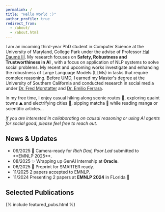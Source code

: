 ```yaml
---
permalink: /
title: "Hello World :)"
author_profile: true
redirect_from: 
  - /about/
  - /about.html
---
```


I am an incoming third-year PhD student in Computer Science at the University of Maryland, College Park under the advise of Professor [Hal Daumé III](https://users.umiacs.umd.edu/~hal3/). My research focuses on **Safety, Robustness and Trustworthiness in AI** , with a focus on application of NLP systems to solve social problems. My recent and upcoming works investigate and enhancing the robustness of Large Language Models (LLMs) in tasks that require complex reasoning. Before UMD, I earned my Master's degree at the University of Southern California and conducted research in social media under [Dr. Fred Morstatter](https://fredzilla.github.io/) and [Dr. Emilio Ferrara](http://www.emilio.ferrara.name/). 

In my free time, I enjoy casual hiking along scenic routes 🌲, exploring quaint towns ⛰️ and electrifying cities 🗽, sipping matcha 🍵 while reading manga or scientific articles...

*If you are interested in collaborating on causal reasoning or using AI agents for social good, please feel free to reach out.*

## News & Updates

<ul class="news-compact">
  <li>
    <span class="news-date">09/2025</span>
    <span class="news-text">🚀 Camera-ready for <em>Rich Dad, Poor Lad</em> submitted to **EMNLP 2025**.</span>
  </li>
  <li>
    <span class="news-date">08/2025</span>
    <span class="news-text">✨ Wrapping up GenAI Internship at <b>Oracle</b>.</span>
  </li>
  <li>
    <span class="news-date">06/2025</span>
    <span class="news-text">🧪 Preprint for SMARTER ready.</span>
  </li>
  <li>
    <span class="news-date">11/2025</span>
    <span class="news-text">2 papers accepted to EMNLP.</span>
  </li>
  <li>
    <span class="news-date">11/2024</span>
    <span class="news-text">Presenting 2 papers at <b>EMNLP 2024</b> in FLorida 🦩</span>
  </li>
</ul>

## Selected Publications

{% include featured_pubs.html %}